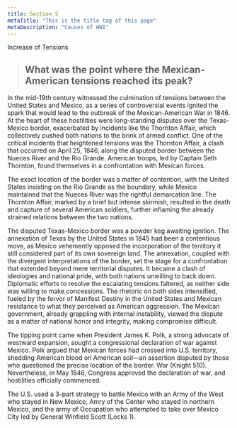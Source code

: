 ```yaml
---
title: Section 5
metaTitle: "This is the title tag of this page"
metaDescription: "Causes of WWI"
---
```

Increase of Tensions


> ## What was the point where the Mexican-American tensions reached its peak?


In the mid-19th century witnessed the culmination of tensions between the United States and Mexico, as a series of controversial events ignited the spark that would lead to the outbreak of the Mexican-American War in 1846. At the heart of these hostilities were long-standing disputes over the Texas-Mexico border, exacerbated by incidents like the Thornton Affair, which collectively pushed both nations to the brink of armed conflict.
One of the critical incidents that heightened tensions was the Thornton Affair, a clash that occurred on April 25, 1846, along the disputed border between the Nueces River and the Rio Grande. American troops, led by Captain Seth Thornton, found themselves in a confrontation with Mexican forces. 


The exact location of the border was a matter of contention, with the United States insisting on the Rio Grande as the boundary, while Mexico maintained that the Nueces River was the rightful demarcation line. The Thornton Affair, marked by a brief but intense skirmish, resulted in the death and capture of several American soldiers, further inflaming the already strained relations between the two nations.

The disputed Texas-Mexico border was a powder keg awaiting ignition. The annexation of Texas by the United States in 1845 had been a contentious move, as Mexico vehemently opposed the incorporation of the territory it still considered part of its own sovereign land. The annexation, coupled with the divergent interpretations of the border, set the stage for a confrontation that extended beyond mere territorial disputes. It became a clash of ideologies and national pride, with both nations unwilling to back down.
Diplomatic efforts to resolve the escalating tensions faltered, as neither side was willing to make concessions. The rhetoric on both sides intensified, fueled by the fervor of Manifest Destiny in the United States and Mexican resistance to what they perceived as American aggression. The Mexican government, already grappling with internal instability, viewed the dispute as a matter of national honor and integrity, making compromise difficult.

The tipping point came when President James K. Polk, a strong advocate of westward expansion, sought a congressional declaration of war against Mexico. Polk argued that Mexican forces had crossed into U.S. territory, shedding American blood on American soil—an assertion disputed by those who questioned the precise location of the border. War (Knight 510). Nevertheless, in May 1846, Congress approved the declaration of war, and hostilities officially commenced.

The U.S. used a 3-part strategy to battle Mexico with an Army of the West who stayed in New Mexico, Amry of the Center who stayed in northern Mexico, and the army of Occupation who attempted to take over Mexico City led by General Winfield Scott (Locks 1).
